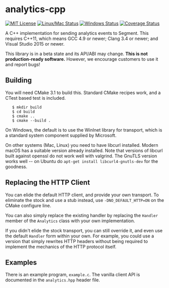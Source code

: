 # analytics-cpp

[![MIT License](https://img.shields.io/badge/license-MIT-blue.svg)](https://github.com/segmentio/analytics-cpp/blob/master/LICENSE)
[![Linux/Mac Status](https://travis-ci.org/segmentio/analytics-cpp.svg?branch=master)](https://travis-ci.org/segmentio/analytics-cpp)
[![Windows Status](https://img.shields.io/appveyor/ci/segmentio/analytics-cpp/master.svg?label=windows)](https://ci.appveyor.com/project/segmentio/analytics-cpp)
[![Coverage Status](https://coveralls.io/repos/github/segmentio/analytics-cpp/badge.svg)](https://coveralls.io/github/segmentio/analytics-cpp)

A C++ implementation for sending analytics events to Segment.
This requires C++11, which means GCC 4.9 or newer; Clang 3.4 or newer; and
Visual Studio 2015 or newer.

This library is in a beta state and its API/ABI may change.
**This is not production-ready software.** However, we encourage customers to use it and report bugs!

## Building

You will need CMake 3.1 to build this.  Standard CMake recipes work, and a CTest
based test is included.

```
   $ mkdir build
   $ cd build
   $ cmake ..
   $ cmake --build .
```

On Windows, the default is to use the WinInet library for transport, which
is a standard system component supplied by Microsoft.

On other systems (Mac, Linux) you need to have libcurl installed.  Modern macOS
has a suitable version already installed.  Note that versions of libcurl built
against openssl do not work well with valgrind.  The GnuTLS version works well
-- on Ubuntu do `apt-get install libcurl4-gnutls-dev` for the goodness.

## Replacing the HTTP Client

You can elide the default HTTP client, and provide your own transport.
To eliminate the stock and use a stub instead, use `-DNO_DEFAULT_HTTP=ON` on
the CMake configure line.

You can also simply replace the existing handler by replacing the `Handler`
member of the `Analytics` class with your own implementation.

If you didn't elide the stock transport, you can still override it, and even
use the default `Handler` form within your own.  For example, you could use
a version that simply rewrites HTTP headers without being required to
implement the mechanics of the HTTP protocol itself.

## Examples

There is an example program, `example.c`.  The vanilla client API is
documented in the `analytics.hpp` header file.
